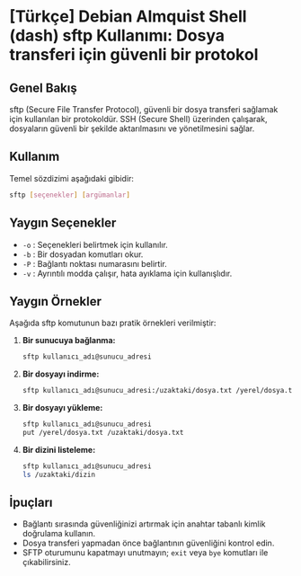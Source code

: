# [Türkçe] Debian Almquist Shell (dash) sftp Kullanımı: Dosya transferi için güvenli bir protokol

## Genel Bakış
sftp (Secure File Transfer Protocol), güvenli bir dosya transferi sağlamak için kullanılan bir protokoldür. SSH (Secure Shell) üzerinden çalışarak, dosyaların güvenli bir şekilde aktarılmasını ve yönetilmesini sağlar.

## Kullanım
Temel sözdizimi aşağıdaki gibidir:
```bash
sftp [seçenekler] [argümanlar]
```

## Yaygın Seçenekler
- `-o` : Seçenekleri belirtmek için kullanılır.
- `-b` : Bir dosyadan komutları okur.
- `-P` : Bağlantı noktası numarasını belirtir.
- `-v` : Ayrıntılı modda çalışır, hata ayıklama için kullanışlıdır.

## Yaygın Örnekler
Aşağıda sftp komutunun bazı pratik örnekleri verilmiştir:

1. **Bir sunucuya bağlanma:**
   ```bash
   sftp kullanıcı_adı@sunucu_adresi
   ```

2. **Bir dosyayı indirme:**
   ```bash
   sftp kullanıcı_adı@sunucu_adresi:/uzaktaki/dosya.txt /yerel/dosya.txt
   ```

3. **Bir dosyayı yükleme:**
   ```bash
   sftp kullanıcı_adı@sunucu_adresi
   put /yerel/dosya.txt /uzaktaki/dosya.txt
   ```

4. **Bir dizini listeleme:**
   ```bash
   sftp kullanıcı_adı@sunucu_adresi
   ls /uzaktaki/dizin
   ```

## İpuçları
- Bağlantı sırasında güvenliğinizi artırmak için anahtar tabanlı kimlik doğrulama kullanın.
- Dosya transferi yapmadan önce bağlantının güvenliğini kontrol edin.
- SFTP oturumunu kapatmayı unutmayın; `exit` veya `bye` komutları ile çıkabilirsiniz.